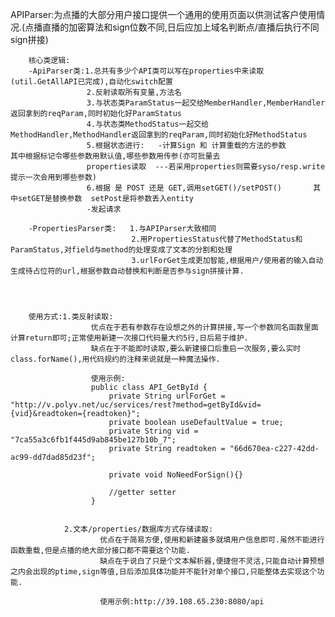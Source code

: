APIParser:为点播的大部分用户接口提供一个通用的使用页面以供测试客户使用情况.(点播直播的加密算法和sign位数不同,日后应加上域名判断点/直播后执行不同sign拼接)

        核心类逻辑:
        -ApiParser类:1.总共有多少个API类可以写在properties中来读取(util.GetAllAPI已完成),自动化switch配置
                     2.反射读取所有变量,方法名
                     3.与状态类ParamStatus一起交给MemberHandler,MemberHandler返回拿到的reqParam,同时初始化好ParamStatus
                     4.与状态类MethodStatus一起交给MethodHandler,MethodHandler返回拿到的reqParam,同时初始化好MethodStatus
                     5.根据状态进行:   -计算Sign 和 计算重载的方法的参数         其中根据标记令哪些参数用默认值,哪些参数用传参(亦可批量去
                     properties读取  ---若采用properties则需要syso/resp.write提示一次会用到哪些参数)
                     6.根据 是 POST 还是 GET,调用setGET()/setPOST()       其中setGET是替换参数  setPost是将参数丢入entity
                     -发起请求
                     
        -PropertiesParser类:   1.与APIParser大致相同
                               2.用PropertiesStatus代替了MethodStatus和ParamStatus,对field与method的处理变成了文本的分割和处理
                               3.urlForGet生成更加智能,根据用户/使用者的输入自动生成待占位符的url,根据参数自动替换和判断是否参与sign拼接计算.




        使用方式:1.类反射读取:
                      优点在于若有参数存在设想之外的计算拼接,写一个参数同名函数里面计算return即可;正常使用新建一次接口代码量大约5行,日后易于维护.
                      缺点在于不能即时读取,要么新建接口后重启一次服务,要么实时class.forName(),用代码规约的注释来说就是一种魔法操作.
                      
                      使用示例:
                      public class API_GetById {
                          private String urlForGet = "http://v.polyv.net/uc/services/rest?method=getById&vid={vid}&readtoken={readtoken}";
                          private boolean useDefaultValue = true;
                          private String vid = "7ca55a3c6fb1f445d9ab845be127b10b_7";
                          private String readtoken = "66d670ea-c227-42dd-ac99-dd7dad85d23f";

                          private void NoNeedForSign(){}

                          //getter setter
                      }

                
                2.文本/properties/数据库方式存储读取:
                        优点在于简易方便,使用和新建最多就填用户信息即可.虽然不能进行函数重载,但是点播的绝大部分接口都不需要这个功能.
                        缺点在于说白了只是个文本解析器,便捷但不灵活,只能自动计算预想之内会出现的ptime,sign等值,日后添加具体功能并不能针对单个接口,只能整体去实现这个功能.
                        
                        使用示例:http://39.108.65.230:8080/api
